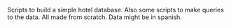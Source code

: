 Scripts to build a simple hotel database.
Also some scripts to make queries to the data.
All made from scratch.
Data might be in spanish.
